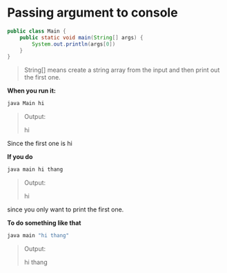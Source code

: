 # Passing argument to console

```java
public class Main {
    public static void main(String[] args) {
        System.out.println(args[0])
    }
}
```

> String[] means create a string array from the input and then print out the first one.

**When you run it:**

```java
java Main hi
```

> Output:
>
> hi

Since the first one is hi

**If you do**

```java
java main hi thang
```

> Output:
>
> hi

since you only want to print the first one.

**To do something like that**

```java
java main "hi thang"
```

> Output:
>
> hi thang